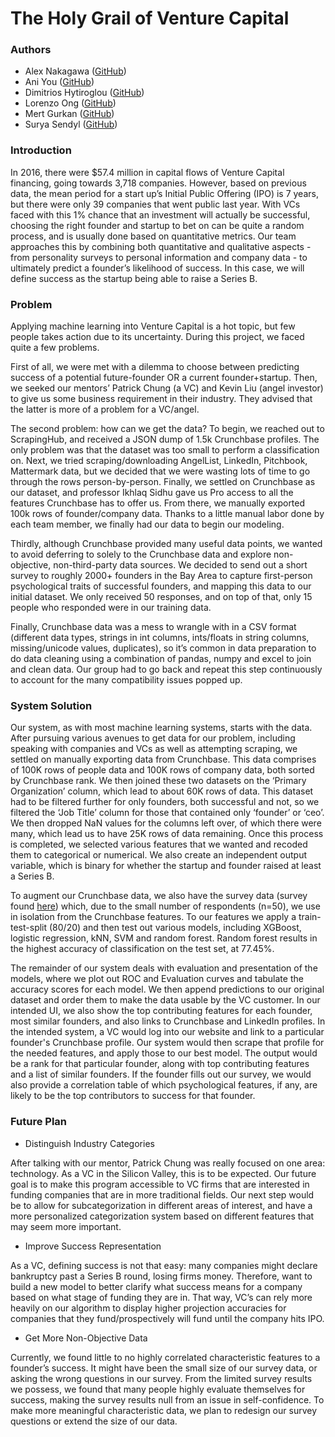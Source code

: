 # The Holy Grail of Venture Capital

### Authors

* Alex Nakagawa ([GitHub](https://github.com/alexnakagawa/))
* Ani You ([GitHub](https://github.com/Annyou/))
* Dimitrios Hytiroglou ([GitHub](https://github.com/DimitriosHytiroglou))
* Lorenzo Ong ([GitHub](https://github.com/Lorenzowy))
* Mert Gurkan ([GitHub](https://github.com/mgurkan/))
* Surya Sendyl ([GitHub](https://github.com/ssendyl/))

### Introduction

In 2016, there were $57.4 million in capital flows of Venture Capital financing, going towards 3,718 companies. However, based on previous data, the mean period for a start up’s Initial Public Offering (IPO) is 7 years, but there were only 39 companies that went public last year. With VCs faced with this 1% chance that an investment will actually be successful, choosing the right founder and startup to bet on can be quite a random process, and is usually done based on quantitative metrics. Our team approaches this by combining both quantitative and qualitative aspects - from personality surveys to personal information and company data - to ultimately predict a founder’s likelihood of success. In this case, we will define success as the startup being able to raise a Series B.

### Problem

Applying machine learning into Venture Capital is a hot topic, but few people takes action due to its uncertainty. During this project, we faced quite a few problems.

First of all, we were met with a dilemma to choose between predicting success of a potential future-founder OR a current founder+startup. Then, we seeked our mentors’ Patrick Chung (a VC) and Kevin Liu (angel investor) to give us some business requirement in their industry. They advised that the latter is more of a problem for a VC/angel.

The second problem: how can we get the data? To begin, we reached out to ScrapingHub, and received a JSON dump of 1.5k Crunchbase profiles. The only problem was that the dataset was too small to perform a classification on. Next, we tried scraping/downloading AngelList, LinkedIn, Pitchbook, Mattermark data, but we decided that we were wasting lots of time to go through the rows person-by-person. Finally, we settled on Crunchbase as our dataset, and professor Ikhlaq Sidhu gave us Pro access to all the features Crunchbase has to offer us. From there, we manually exported 100k rows of founder/company data. Thanks to a little manual labor done by each team member, we finally had our data to begin our modeling.

Thirdly, although Crunchbase provided many useful data points, we wanted to avoid deferring to solely to the Crunchbase data and explore non-objective, non-third-party data sources. We decided to send out a short survey to roughly 2000+ founders in the Bay Area to capture first-person psychological traits of successful founders, and mapping this data to our initial dataset. We only received 50 responses, and on top of that, only 15 people who responded were in our training data.

Finally, Crunchbase data was a mess to wrangle with in a CSV format (different data types, strings in int columns, ints/floats in string columns, missing/unicode values, duplicates), so it’s common in data preparation to do data cleaning using a combination of pandas, numpy and excel to join and clean data. Our group had to go back and repeat this step continuously to account for the many compatibility issues popped up.

### System Solution

Our system, as with most machine learning systems, starts with the data. After pursuing various avenues to get data for our problem, including speaking with companies and VCs as well as attempting scraping, we settled on manually exporting data from Crunchbase. This data comprises of 100K rows of people data and 100K rows of company data, both sorted by Crunchbase rank. We then joined these two datasets on the ‘Primary Organization’ column, which lead to about 60K rows of data. This dataset had to be filtered further for only founders, both successful and not, so we filtered the ‘Job Title’ column for those that contained only ‘founder’ or ‘ceo’. We then dropped NaN values for the columns left over, of which there were many, which lead us to have 25K rows of data remaining. 
Once this process is completed, we selected various features that we wanted and recoded them to categorical or numerical. We also create an independent output variable, which is binary for whether the startup and founder raised at least a Series B. 

To augment our Crunchbase data, we also have the survey data (survey found [here](https://docs.google.com/forms/u/2/d/1DcAkYxIK-FKCca9QU1IUp80HT_FGaa321XhHeN6Zoq8/edit?usp=drive_web)) which, due to the small number of respondents (n=50), we use in isolation from the Crunchbase features.
To our features we apply a train-test-split (80/20) and then test out various models, including XGBoost, logistic regression, kNN, SVM and random forest. Random forest results in the highest accuracy of classification on the test set, at 77.45%.

The remainder of our system deals with evaluation and presentation of the models, where we plot out ROC and Evaluation curves and tabulate the accuracy scores for each model. We then append predictions to our original dataset and order them to make the data usable by the VC customer. In our intended UI, we also show the top contributing features for each founder, most similar founders, and also links to Crunchbase and LinkedIn profiles. 
In the intended system, a VC would log into our website and link to a particular founder's Crunchbase profile. Our system would then scrape that profile for the needed features, and apply those to our best model. The output would be a rank for that particular founder, along with top contributing features and a list of similar founders. If the founder fills out our survey, we would also provide a correlation table of which psychological features, if any, are likely to be the top contributors to success for that founder.

### Future Plan

* Distinguish Industry Categories

After talking with our mentor, Patrick Chung was really focused on one area: technology. As a VC in the Silicon Valley, this is to be expected. Our future goal is to make this program accessible to VC firms that are interested in funding companies that are in more traditional fields. Our next step would be to allow for subcategorization in different areas of interest, and have a more personalized categorization system based on different features that may seem more important. 

* Improve Success Representation

As a VC, defining success is not that easy: many companies might declare bankruptcy past a Series B round, losing firms money. Therefore, want to build a new model to better clarify what success means for a company based on what stage of funding they are in. That way, VC’s can rely more heavily on our algorithm to display higher projection accuracies for companies that they fund/prospectively will fund until the company hits IPO.

* Get More Non-Objective Data

Currently, we found little to no highly correlated characteristic features to a founder’s success. It might have been the small size of our survey data, or asking the wrong questions in our survey. From the limited survey results we possess, we found that many people highly evaluate themselves for success, making the survey results null from an issue in self-confidence. To make more meaningful characteristic data, we plan to redesign our survey questions or extend the size of our data.

